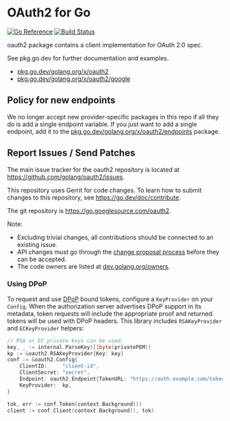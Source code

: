 # OAuth2 for Go

[![Go Reference](https://pkg.go.dev/badge/golang.org/x/oauth2.svg)](https://pkg.go.dev/golang.org/x/oauth2)
[![Build Status](https://travis-ci.org/golang/oauth2.svg?branch=master)](https://travis-ci.org/golang/oauth2)

oauth2 package contains a client implementation for OAuth 2.0 spec.

See pkg.go.dev for further documentation and examples.

* [pkg.go.dev/golang.org/x/oauth2](https://pkg.go.dev/golang.org/x/oauth2)
* [pkg.go.dev/golang.org/x/oauth2/google](https://pkg.go.dev/golang.org/x/oauth2/google)

## Policy for new endpoints

We no longer accept new provider-specific packages in this repo if all
they do is add a single endpoint variable. If you just want to add a
single endpoint, add it to the
[pkg.go.dev/golang.org/x/oauth2/endpoints](https://pkg.go.dev/golang.org/x/oauth2/endpoints)
package.

## Report Issues / Send Patches

The main issue tracker for the oauth2 repository is located at
https://github.com/golang/oauth2/issues.

This repository uses Gerrit for code changes. To learn how to submit changes to
this repository, see https://go.dev/doc/contribute.

The git repository is https://go.googlesource.com/oauth2.

Note:

* Excluding trivial changes, all contributions should be connected to an existing issue.
* API changes must go through the [change proposal process](https://go.dev/s/proposal-process) before they can be accepted.
* The code owners are listed at [dev.golang.org/owners](https://dev.golang.org/owners#:~:text=x/oauth2).

### Using DPoP

To request and use [DPoP](https://www.rfc-editor.org/rfc/rfc9449) bound tokens,
configure a `KeyProvider` on your `Config`. When the authorization server
advertises DPoP support in its metadata, token requests will include the
appropriate proof and returned tokens will be used with DPoP headers. This
library includes `RSAKeyProvider` and `ECKeyProvider` helpers:

```go
// RSA or EC private keys can be used.
key, _ := internal.ParseKey([]byte(privatePEM))
kp := &oauth2.RSAKeyProvider{Key: key}
conf := &oauth2.Config{
    ClientID:     "client-id",
    ClientSecret: "secret",
    Endpoint: oauth2.Endpoint{TokenURL: "https://auth.example.com/token"},
    KeyProvider:  kp,
}

tok, err := conf.Token(context.Background())
client := conf.Client(context.Background(), tok)
```
